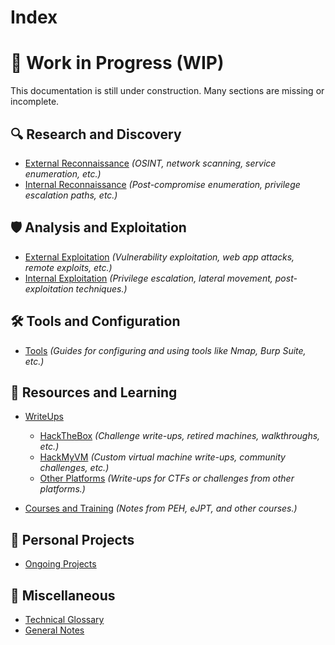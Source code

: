 # Index

# 🚧 Work in Progress (WIP)
This documentation is still under construction. Many sections are missing or incomplete.

## 🔍 Research and Discovery
- [External Reconnaissance](01%20-%20Areas/Cibersecurity/Reconnaissance/External/index.md)
  *(OSINT, network scanning, service enumeration, etc.)*
- [Internal Reconnaissance](01%20-%20Areas/Cibersecurity/Reconnaissance/Internal/index.md)
  *(Post-compromise enumeration, privilege escalation paths, etc.)*

## 🛡 Analysis and Exploitation
- [External Exploitation](Exploitation/External/index.md)
  *(Vulnerability exploitation, web app attacks, remote exploits, etc.)*
- [Internal Exploitation](Exploitation/Internal/index.md)
  *(Privilege escalation, lateral movement, post-exploitation techniques.)*

## 🛠 Tools and Configuration
- [Tools](01%20-%20Areas/Cibersecurity/Tools/index.md)
  *(Guides for configuring and using tools like Nmap, Burp Suite, etc.)*

## 📂 Resources and Learning
- [WriteUps](WriteUps/index.md)
    - [HackTheBox](WriteUps/HackTheBox/index.md)
      *(Challenge write-ups, retired machines, walkthroughs, etc.)*
    - [HackMyVM](WriteUps/HackMyVM/index.md)
      *(Custom virtual machine write-ups, community challenges, etc.)*
    - [Other Platforms](WriteUps/Others/index.md)
      *(Write-ups for CTFs or challenges from other platforms.)*

- [Courses and Training](01%20-%20Areas/Cibersecurity/Courses/index.md)
  *(Notes from PEH, eJPT, and other courses.)*

## 🚧 Personal Projects
- [Ongoing Projects](Personal_Projects/index.md)

## 📜 Miscellaneous
- [Technical Glossary](glossary.md)
- [General Notes](general_notes.md)




